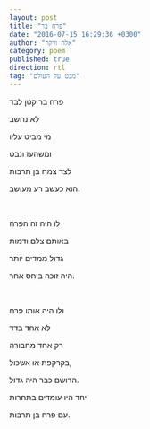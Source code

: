 ```yaml
---
layout: post
title: "פרח בר"
date: "2016-07-15 16:29:36 +0300"
author: "אלה ורקר"
category: poem
published: true
direction: rtl
tag: "מבט על העולם"
---
```

פרח בר קטן לבד

לא נחשב

מי מביט עליו

ומשהעז ונבט

לצד צמח בן תרבות

הוא כעשב רע מעושב.

<br>

לו היה זה הפרח

באותם צלם ודמות

גדול ממדים יותר

היה זוכה ביחס אחר.

<br>

ולו היה אותו פרח

לא אחד בדד

רק אחד מחבורה

בקרקפת או אשכול,

הרושם כבר היה גדול.

יחד היו עומדים בתחרות

עם פרח בן תרבות.
